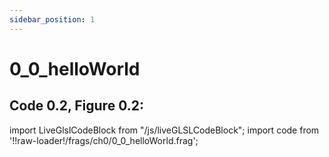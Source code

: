 ```yaml
---
sidebar_position: 1
---
```


# 0_0_helloWorld
## Code 0.2, Figure 0.2: 

import LiveGlslCodeBlock from "/js/liveGLSLCodeBlock";
import code from '!!raw-loader!/frags/ch0/0_0_helloWorld.frag';

<LiveGlslCodeBlock fragName='0_0_helloWorld.frag' fragCode={code} />
